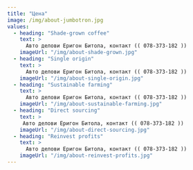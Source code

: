 ```yaml
---
title: "Цена"
image: /img/about-jumbotron.jpg
values:
  - heading: "Shade-grown coffee"
    text: >
      Авто делови Еригон Битола, контакт (( 078-373-182 ))
    imageUrl: "/img/about-shade-grown.jpg"
  - heading: "Single origin"
    text: >
      Авто делови Еригон Битола, контакт (( 078-373-182 )) 
    imageUrl: "/img/about-single-origin.jpg"
  - heading: "Sustainable farming"
    text: >
      Авто делови Еригон Битола, контакт (( 078-373-182 ))
    imageUrl: "/img/about-sustainable-farming.jpg"
  - heading: "Direct sourcing"
    text: >
     Авто делови Еригон Битола, контакт (( 078-373-182 ))
    imageUrl: "/img/about-direct-sourcing.jpg"
  - heading: "Reinvest profits"
    text: >
      Авто делови Еригон Битола, контакт (( 078-373-182 ))
    imageUrl: "/img/about-reinvest-profits.jpg"
---
```

